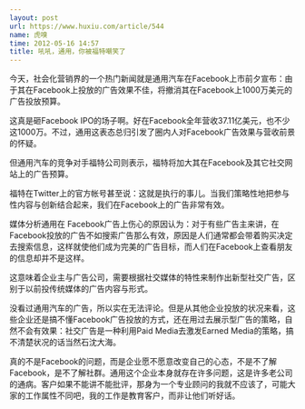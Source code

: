 ```yaml
---
layout: post
url: https://www.huxiu.com/article/544
name: 虎嗅
time: 2012-05-16 14:57
title: 吼吼，通用，你被福特嘲笑了
---
```

今天，社会化营销界的一个热门新闻就是通用汽车在Facebook上市前夕宣布：由于其在Facebook上投放的广告效果不佳，将撤消其在Facebook上1000万美元的广告投放预算。

这真是砸Facebook IPO的场子啊。好在Facebook全年营收37.11亿美元，也不少这1000万。不过，通用这表态总归引发了圈内人对Facebook广告效果与营收前景的怀疑。

但通用汽车的竞争对手福特公司则表示，福特将加大其在Facebook及其它社交网站上的广告预算。

福特在Twitter上的官方帐号甚至说：这就是执行的事儿。当我们策略性地把参与性内容与创新结合起来，我们在Facebook上的广告非常有效。

媒体分析通用在 Facebook广告上伤心的原因认为：对于有些广告主来讲，在Facebook投放的广告不如搜索广告那么有效，原因是人们通常都会带着购买决定去搜索信息，这样就使他们成为完美的广告目标，而人们在Facebook上查看朋友的信息却并不是这样。

这意味着企业主与广告公司，需要根据社交媒体的特性来制作出新型社交广告，区别于以前投传统媒体的广告内容与形式。

没看过通用汽车的广告，所以实在无法评论。但是从其他企业投放的状况来看，这些企业还是搞不懂Facebook广告投放的方式，还在用过去展示型广告的策略，自然不会有效果：社交广告是一种利用Paid Media去激发Earned Media的策略，搞不清楚状况的话当然石沈大海。

真的不是Facebook的问题，而是企业愿不愿意改变自己的心态，不是不了解Facebook，是不了解社群。通用这个企业本身就存在许多问题，这是许多老公司的通病。客户如果不能讲不能批评，那身为一个专业顾问的我就不应该了，可能大家的工作属性不同吧，我的工作是教育客户，而非让他们听好话。

